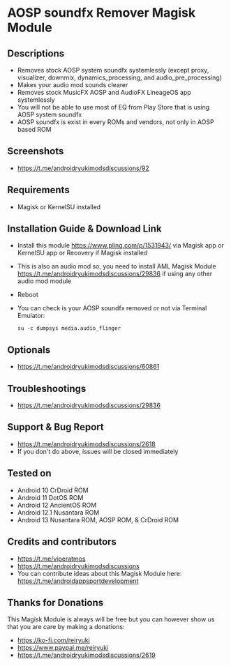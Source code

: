 # AOSP soundfx Remover Magisk Module

## Descriptions
- Removes stock AOSP system soundfx systemlessly (except proxy, visualizer, downmix, dynamics_processing, and audio_pre_processing)
- Makes your audio mod sounds clearer
- Removes stock MusicFX AOSP and AudioFX LineageOS app systemlessly
- You will not be able to use most of EQ from Play Store that is using AOSP system soundfx
- AOSP soundfx is exist in every ROMs and vendors, not only in AOSP based ROM

## Screenshots
- https://t.me/androidryukimodsdiscussions/92

## Requirements
- Magisk or KernelSU installed

## Installation Guide & Download Link
- Install this module https://www.pling.com/p/1531943/ via Magisk app or KernelSU app or Recovery if Magisk installed
- This is also an audio mod so, you need to install AML Magisk Module https://t.me/androidryukimodsdiscussions/29836 if using any other audio mod module
- Reboot
- You can check is your AOSP soundfx removed or not via Terminal Emulator:

  `su -c dumpsys media.audio_flinger`


## Optionals
- https://t.me/androidryukimodsdiscussions/60861

## Troubleshootings
- https://t.me/androidryukimodsdiscussions/29836

## Support & Bug Report
- https://t.me/androidryukimodsdiscussions/2618
- If you don't do above, issues will be closed immediately

## Tested on
- Android 10 CrDroid ROM
- Android 11 DotOS ROM
- Android 12 AncientOS ROM
- Android 12.1 Nusantara ROM
- Android 13 Nusantara ROM, AOSP ROM, & CrDroid ROM

## Credits and contributors
- https://t.me/viperatmos
- https://t.me/androidryukimodsdiscussions
- You can contribute ideas about this Magisk Module here: https://t.me/androidappsportdevelopment

## Thanks for Donations
This Magisk Module is always will be free but you can however show us that you are care by making a donations:
- https://ko-fi.com/reiryuki
- https://www.paypal.me/reiryuki
- https://t.me/androidryukimodsdiscussions/2619


